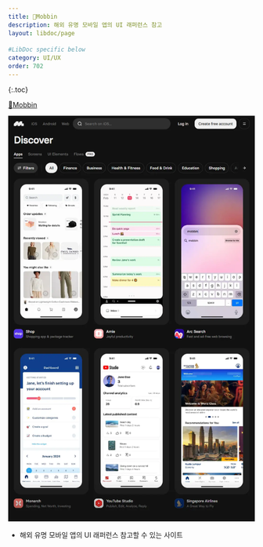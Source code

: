 ```yaml
---
title: 🔗Mobbin
description: 해외 유명 모바일 앱의 UI 래퍼런스 참고
layout: libdoc/page

#LibDoc specific below
category: UI/UX
order: 702
---
```

{:.toc}

[🔗Mobbin](https://mobbin.com/)

![](/assets/docs/700_Uiux/702/1.webp)

* 해외 유명 모바일 앱의 UI 래퍼런스 참고할 수 있는 사이트